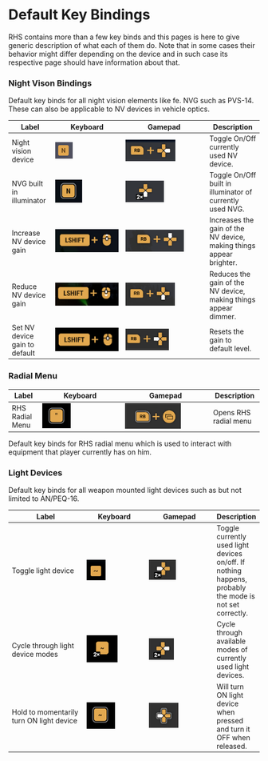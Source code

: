 # Default Key Bindings

RHS contains more than a few key binds and this pages is here to give generic description of what each of them do. Note that in some cases their behavior might differ depending on the device and in such case its respective page should have information about that.

### Night Vison Bindings

Default key binds for all night vision elements like fe. NVG such as PVS-14. These can also be applicable to NV devices in vehicle optics.

<table><thead><tr><th>Label</th><th width="127">Keyboard</th><th width="154">Gamepad</th><th>Description</th></tr></thead><tbody><tr><td>Night vision device</td><td><img src="../../../.gitbook/assets/image (13) (1).png" alt=""></td><td><img src="../../../.gitbook/assets/image.png" alt="" data-size="original"></td><td>Toggle On/Off currently used NV device.</td></tr><tr><td>NVG built in illuminator</td><td><img src="../../../.gitbook/assets/image (2).png" alt="" data-size="original"></td><td><img src="../../../.gitbook/assets/image (1).png" alt="" data-size="original"></td><td>Toggle On/Off built in illuminator of currently used NVG.</td></tr><tr><td>Increase NV device gain</td><td><img src="../../../.gitbook/assets/image (5).png" alt="" data-size="original"></td><td><img src="../../../.gitbook/assets/image (6).png" alt="" data-size="original"></td><td>Increases the gain of the NV device, making things appear brighter.</td></tr><tr><td>Reduce NV device gain</td><td><img src="../../../.gitbook/assets/image (7).png" alt="" data-size="original"></td><td><img src="../../../.gitbook/assets/image (8).png" alt="" data-size="original"></td><td>Reduces the gain of the NV device, making things appear dimmer.</td></tr><tr><td>Set NV device gain to default</td><td><img src="../../../.gitbook/assets/image (9).png" alt="" data-size="original"></td><td><img src="../../../.gitbook/assets/image (10).png" alt="" data-size="original"></td><td>Resets the gain to default level.</td></tr></tbody></table>

### Radial Menu

<table><thead><tr><th>Label</th><th width="152">Keyboard</th><th width="163">Gamepad</th><th>Description</th></tr></thead><tbody><tr><td>RHS Radial Menu</td><td><img src="../../../.gitbook/assets/image (3).png" alt="" data-size="original"></td><td><img src="../../../.gitbook/assets/image (4).png" alt="" data-size="original"></td><td>Opens RHS radial menu</td></tr></tbody></table>

Default key binds for RHS radial menu which is used to interact with equipment that player currently has on him.

### Light Devices

Default key binds for all weapon mounted  light devices such as but not limited to AN/PEQ-16.

<table><thead><tr><th width="186">Label</th><th width="154">Keyboard</th><th width="174">Gamepad</th><th>Description</th></tr></thead><tbody><tr><td>Toggle light device</td><td><img src="../../../.gitbook/assets/image (3) (1).png" alt=""></td><td><img src="../../../.gitbook/assets/image (11).png" alt="" data-size="original"></td><td>Toggle currently used light devices on/off. If nothing happens, probably the mode is not set correctly.</td></tr><tr><td>Cycle through light device modes</td><td><img src="../../../.gitbook/assets/image (12).png" alt="" data-size="original"></td><td><img src="../../../.gitbook/assets/image (13).png" alt="" data-size="original"></td><td>Cycle through available modes of currently used light devices.</td></tr><tr><td>Hold to momentarily turn ON light device</td><td><img src="../../../.gitbook/assets/image (14).png" alt="" data-size="original"></td><td><img src="../../../.gitbook/assets/image (15).png" alt="" data-size="original"></td><td>Will turn ON light device when pressed and turn it OFF when released.</td></tr></tbody></table>
